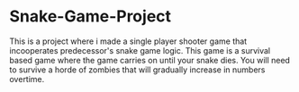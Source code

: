 # Snake-Game-Project
This is a project where i made a single player shooter game that incooperates predecessor's snake game logic. This game is a survival based game where the game carries on until your snake dies. You will need to survive a horde of zombies that will gradually increase in numbers overtime. 
